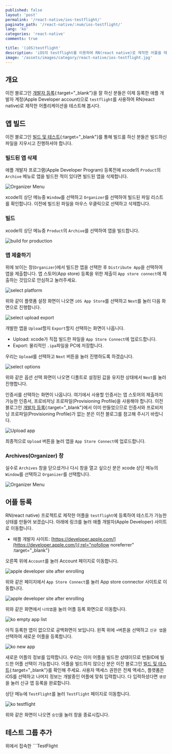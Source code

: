 ```yaml
---
published: false
layout: 'post'
permalink: '/react-native/ios-testflight/'
paginate_path: '/react-native/:num/ios-testflight/'
lang: 'ko'
categories: 'react-native'
comments: true

title: '(iOS)testflight'
description: 'iOS의 testflight를 이용하여 RN(react native)로 제작한 어플을 테스트해 보자.'
image: '/assets/images/category/react-native/ios-testflight.jpg'
---
```



## 개요
이전 블로그인 [개발자 등록]({{site.url}}/{{page.categories}}/enroll-developer-program/){:target="_blank"}을 잘 하신 분들은 이제 등록한 애플 개발자 계정(Apple Developer account)으로 ```testflight```를 사용하여 RN(react native)로 제작한 어플리케이션을 테스트해 봅시다.

## 앱 빌드
이전 블로그인 [빌드 및 테스트]({{site.url}}/{{page.categories}}/ios-running-on-device/){:target="_blank"}를 통해 빌드를 하신 분들은 빌드하신 파일을 지우시고 진행하셔야 합니다.

### 빌드된 앱 삭제
애플 개발자 프로그램(Apple Developer Program) 등록전에 xcode의 ```Product```의 ```Archive``` 메뉴로 앱을 빌드한 적이 있다면 빌드된 앱을 삭제합니다.

![Organizer Menu](/assets/images/category/react-native/ios-testflight/organizer-menu.png)

xcode의 상단 메뉴중 ```Window```를 선택하고 ```Organizer```를 선택하여 빌드된 파일 리스트를 확인합니다. 이전에 빌드된 파일을 마우스 우클릭으로 선택하고 삭제합니다.

### 빌드
xcode의 상단 메뉴중 ```Product```의 ```Archive```를 선택하여 앱을 빌드합니다.

![build for production](/assets/images/category/react-native/ios-testflight/build-for-production.png)

### 앱 제출하기
위에 보이는 창(```Organizer```)에서 빌드한 앱을 선택한 후 ```Distribute App```을 선택하여 앱을 제출합니다. 앱 스토어(App store) 등록을 위한 제출이 ```App store connect```에 제출하는 것임으로 안심하고 눌러주세요.

![select platform](/assets/images/category/react-native/ios-testflight/select-platform.png)

위와 같이 플랫폼 설정 화면이 나오면 ```iOS App Store```를 선택하고 ```Next```를 눌러 다음 화면으로 진행합니다.

![select upload export](/assets/images/category/react-native/ios-testflight/upload-export.png)

개발한 앱을 ```Upload```할지 ```Export```할지 선택하는 화면이 나옵니다.

- Upload: xcode가 직접 빌드한 파일을 ```App Store Connect```에 업로드합니다.
- Export: 물리적인 ```.ipa```파일을 PC에 저장합니다.

우리는 ```Upload```를 선택하고 ```Next``` 버튼을 눌러 진행하도록 하겠습니다.

![select options](/assets/images/category/react-native/ios-testflight/options.png)

위와 같은 옵션 선택 화면이 나오면 디폴트로 설정된 값을 유지한 상태에서 ```Next```를 눌러 진행합니다.

인증서를 선택하는 화면이 나옵니다. 여기에서 사용할 인증서는 앱 스토어의 제출까지 가능한 인증서, 프로비저닝 프로파일(Provisioning Profile)을 사용해야 합니다. 이전 블로그인 [개발자 등록]({{site.url}}/{{page.categories}}/enroll-developer-program/){:target="_blank"}에서 이미 만들었으므로 인증서와 프로비저닝 프로파일(Provisioning Profile)가 없는 분은 이전 블로그를 참고해 주시기 바랍니다.

![Upload app](/assets/images/category/react-native/ios-testflight/upload.png)

최종적으로 ```Upload``` 버튼을 눌러 앱을 ```App Store Connect```에 업로드합니다.

### Archives(Organizer) 창
실수로 ```Archives``` 창을 닫으셨거나 다시 창을 열고 싶으신 분은 xcode 상단 메뉴의 ```Window```를 선택하고 ```Organizer```를 선택합니다.

![Organizer Menu](/assets/images/category/react-native/ios-testflight/organizer-menu.png)

## 어플 등록
RN(react native) 프로젝트로 제작한 어플을 ```testflight```에 등록하여 테스트가 가능한 상태를 만들어 보겠습니다. 아래에 링크를 눌러 애플 개발자(Apple Developer) 사이트로 이동합니다.

- 애플 개발자 사이트: [https://developer.apple.com/](https://developer.apple.com/){:rel="nofollow noreferrer" :target="_blank"}

오른쪽 위에 ```Account```를 눌러 Account 페이지로 이동합니다.

![apple developer site after enrolling](/assets/images/category/react-native/ios-testflight/apple-developer-site-after-enrolling.png)

위와 같은 페이지에서 ```App Store Connect```를 눌러 App store connector 사이트로 이동합니다.

![apple developer site after enrolling](/assets/images/category/react-native/ios-testflight/apple-developer-site-after-enrolling.png)

위와 같은 화면에서 ```나의앱```을 눌러 어플 등록 화면으로 이동합니다.

![ko empty app list](/assets/images/category/react-native/ios-testflight/ko-empty-app-list.png)

아직 등록한 앱이 없으므로 공백화면이 보입니다. 왼쪽 위에 ```+```버튼을 선택하고 ```신규 앱```을 선택하여 새로운 어플을 등록합니다.

![ko new app](/assets/images/category/react-native/ios-testflight/ko-new-app.png)

새로운 어플의 정보를 입력합니다. 우리는 이미 어플을 빌드한 상태이므로 번들ID에 빌드한 어플 선택이 가능합니다. 어플을 빌드하지 않으신 분은 이전 블로그인 [빌드 및 테스트]({{site.url}}/{{page.categories}}/ios-running-on-device/){:target="_blank"}를 확인해 주세요. 사용자 액세스 권한은 전체 액세스, 플랫폼은 iOS를 선택하고 나머지 정보는 개발중인 어플에 맞춰 입력합니다. 다 입력하셨다면 ```생성```을 눌러 신규 앱 등록을 완료합니다.

상단 메뉴에 ```TestFlight```를 눌러 ```TestFlight``` 페이지로 이동합니다.

![ko testflight](/assets/images/category/react-native/ios-testflight/ko-testflight.png)

위와 같은 화면이 나오면 ```승인```을 눌러 창을 종료시킵니다.

## 테스트 그룹 추가
위에서 접속한 ```TestFlight
